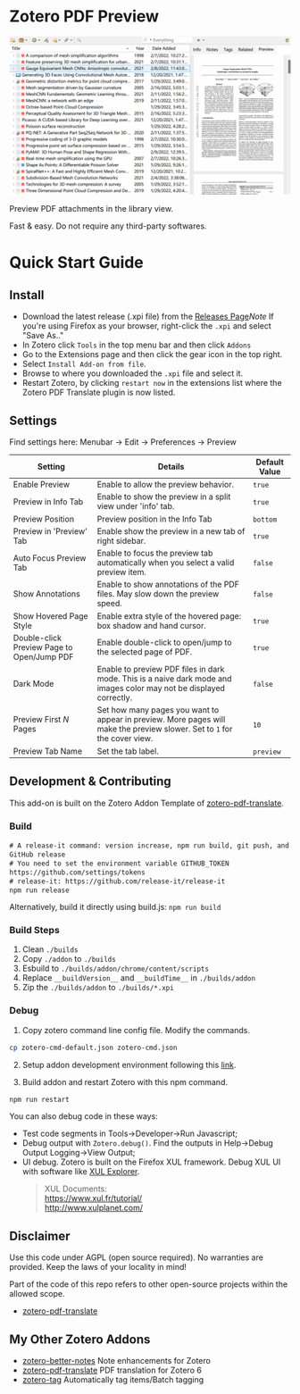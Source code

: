 # Zotero PDF Preview

![teaser](./image/README/teaser.gif)

Preview PDF attachments in the library view.  

Fast & easy. Do not require any third-party softwares.

# Quick Start Guide

## Install

- Download the latest release (.xpi file) from the [Releases Page](https://github.com/windingwind/zotero-pdf-preview/releases)_Note_ If you're using Firefox as your browser, right-click the `.xpi` and select "Save As.."
- In Zotero click `Tools` in the top menu bar and then click `Addons`
- Go to the Extensions page and then click the gear icon in the top right.
- Select `Install Add-on from file`.
- Browse to where you downloaded the `.xpi` file and select it.
- Restart Zotero, by clicking `restart now` in the extensions list where the
  Zotero PDF Translate plugin is now listed.

## Settings

Find settings here: Menubar -> Edit -> Preferences -> Preview

| Setting | Details | Default Value |
| ---- | ---- | ---- |
| Enable Preview | Enable to allow the preview behavior. | `true` |
| Preview in Info Tab | Enable to show the preview in a split view under 'info' tab. | `true` |
| Preview Position | Preview position in the Info Tab | `bottom` |
| Preview in 'Preview' Tab | Enable show the preview in a new tab of right sidebar. | `true` |
| Auto Focus Preview Tab | Enable to focus the preview tab automatically when you select a valid preview item. | `false` |
| Show Annotations | Enable to show annotations of the PDF files. May slow down the preview speed. | `false` |
| Show Hovered Page Style | Enable extra style of the hovered page: box shadow and hand cursor. | `true` |
| Double-click Preview Page to Open/Jump PDF | Enable double-click to open/jump to the selected page of PDF. | `true` |
| Dark Mode | Enable to preview PDF files in dark mode. This is a naive dark mode and images color may not be displayed correctly. | `false` |
| Preview First _N_ Pages | Set how many pages you want to appear in preview. More pages will make the preview slower. Set to `1` for the cover view. | `10` |
| Preview Tab Name | Set the tab label. | `preview` |

## Development & Contributing

This add-on is built on the Zotero Addon Template of [zotero-pdf-translate](https://github.com/windingwind/zotero-pdf-translate).

### Build

```shell
# A release-it command: version increase, npm run build, git push, and GitHub release
# You need to set the environment variable GITHUB_TOKEN https://github.com/settings/tokens
# release-it: https://github.com/release-it/release-it
npm run release
```

Alternatively, build it directly using build.js: `npm run build`

### Build Steps

1. Clean `./builds`
2. Copy `./addon` to `./builds`
3. Esbuild to `./builds/addon/chrome/content/scripts`
4. Replace `__buildVersion__` and `__buildTime__` in `./builds/addon`
5. Zip the `./builds/addon` to `./builds/*.xpi`

### Debug

1. Copy zotero command line config file. Modify the commands.

```sh
cp zotero-cmd-default.json zotero-cmd.json
```

2. Setup addon development environment following this [link](https://www.zotero.org/support/dev/client_coding/plugin_development#setting_up_a_plugin_development_environment).

3. Build addon and restart Zotero with this npm command.

```sh
npm run restart
```

You can also debug code in these ways:

- Test code segments in Tools->Developer->Run Javascript;
- Debug output with `Zotero.debug()`. Find the outputs in Help->Debug Output Logging->View Output;
- UI debug. Zotero is built on the Firefox XUL framework. Debug XUL UI with software like [XUL Explorer](https://udn.realityripple.com/docs/Archive/Mozilla/XUL_Explorer).
  > XUL Documents:  
  > https://www.xul.fr/tutorial/  
  > http://www.xulplanet.com/

## Disclaimer

Use this code under AGPL (open source required). No warranties are provided. Keep the laws of your locality in mind!

Part of the code of this repo refers to other open-source projects within the allowed scope.

- [zotero-pdf-translate](https://github.com/windingwind/zotero-pdf-translate)

## My Other Zotero Addons

- [zotero-better-notes](https://github.com/windingwind/zotero-better-notes) Note enhancements for Zotero
- [zotero-pdf-translate](https://github.com/windingwind/zotero-pdf-translate) PDF translation for Zotero 6
- [zotero-tag](https://github.com/windingwind/zotero-tag) Automatically tag items/Batch tagging
